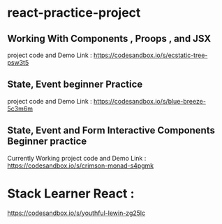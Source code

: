 # react-practice-project

## Working With Components , Proops , and JSX 
project code and Demo Link : https://codesandbox.io/s/ecstatic-tree-psw3t5
## State, Event beginner Practice 
project code and Demo Link : https://codesandbox.io/s/blue-breeze-5c3m6m
## State, Event and Form Interactive Components Beginner practice 
Currently Working project code and Demo Link : https://codesandbox.io/s/crimson-monad-s4pgmk
# Stack Learner React :
https://codesandbox.io/s/youthful-lewin-zg25lc
